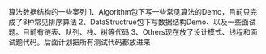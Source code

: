 算法数据结构的一些案列
1、Algorithm包下写一些常见算法的Demo，目前只完成了8种常见排序算法
2、DataStructrue包下写数据结构Demo、以及一些面试题。目前有链表、队列、栈、树等代码
3、Others现在放了设计模式、线程和面试题代码。后面计划把所有测试代码都放进来
